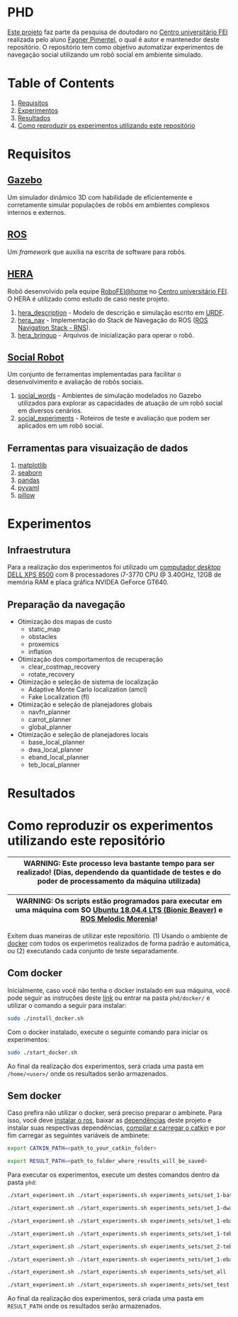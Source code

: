 # PHD

[Este projeto](https://gitlab.com/fpimentel/phd) faz parte da pesquisa de doutodaro  no [Centro universitário FEI](https://portal.fei.edu.br/) realizada pelo aluno [Fagner Pimentel](mailto:fagnerpimentel@gmail.com), o qual é autor e mantenedor deste repositório. O repositório tem como objetivo automatizar experimentos de navegação social utilizando um robô social em ambiente simulado.

# Table of Contents
1. [Requisitos](#requisitos)
2. [Experimentos](#experimentos)
3. [Resultados](docs/results.md)
5. [Como reproduzir os experimentos utilizando este repositório](#como-reproduzir-os-experimentos-utilizando-este-repositório)

# Requisitos

## [Gazebo](http://gazebosim.org/)
Um simulador dinâmico 3D com habilidade de eficientemente e corretamente simular populações de robôs em ambientes complexos internos e externos.

## [ROS](http://www.ros.org/)
Um *framework* que auxilia na escrita de software para robôs.

## [HERA](https://gitlab.com/fpimentel/hera)
Robô desenvolvido pela equipe [RoboFEI@home](http://robofei.aquinno.com/athome/) no [Centro universitário FEI](https://portal.fei.edu.br/). O HERA é utilizado como estudo de caso neste projeto.


1. [hera_description](https://gitlab.com/fpimentel/hera/hera_description) - Modelo de descrição e simulação escrito em [URDF](http://wiki.ros.org/urdf).
2. [hera_nav](https://gitlab.com/fpimentel/hera/hera_nav) - Implementação do Stack de Navegação do ROS ([ROS Navigation Stack - RNS](http://wiki.ros.org/navigation)).
2. [hera_bringup](https://gitlab.com/fpimentel/hera/hera_bringup) - Arquivos de inicialização para operar o robô.

## [Social Robot](https://gitlab.com/fpimentel/social_robot)
Um conjunto de ferramentas implementadas para facilitar o desenvolvimento e avaliação de robôs sociais.

1. [social_words](https://gitlab.com/fpimentel/social_robot/social_words) - Ambientes de simulação modelados no Gazebo utilizados para explorar as capacidades de atuação de um robô social em diversos cenários.
2. [social_experiments](https://gitlab.com/fpimentel/social_robot/social_experiments) - Roteiros de teste e avaliação que podem ser aplicados em um robô social.

## Ferramentas para visuaização de dados
1. [matplotlib](https://matplotlib.org/)
2. [seaborn](https://seaborn.pydata.org/)
3. [pandas](https://pandas.pydata.org/)
4. [pyyaml](https://pypi.org/project/PyYAML/)
5. [pillow](https://pypi.org/project/Pillow/)

# Experimentos

## Infraestrutura

Para a realização dos experimentos foi utilizado um [computador *desktop* DELL XPS 8500](https://www1.la.dell.com/br/pt/corp/Computadores/xps-8500/pd.aspx?refid=xps-8500&s=corp) com 8 processadores i7-3770 CPU @ 3.40GHz, 12GB de memória RAM e placa gráfica NVIDEA GeForce GT640.


## Preparação da navegação
* Otimização dos mapas de custo
  * static_map
  * obstacles
  * proxemics
  * inflation
* Otimização dos comportamentos de recuperação
  * clear_costmap_recovery
  * rotate_recovery
* Otimização e seleção de sistema de localização
  * Adaptive Monte Carlo localization (amcl)
  * Fake Localization (fl)
* Otimização e seleção de planejadores globais
  * navfn_planner
  * carrot_planner
  * global_planner
* Otimização e seleção de planejadores locais
  * base_local_planner
  * dwa_local_planner
  * eband_local_planner
  * teb_local_planner

# Resultados

# Como reproduzir os experimentos utilizando este repositório

| WARNING: Este processo leva bastante tempo para ser realizado! (Dias, dependendo da quantidade de testes e do poder de processamento da máquina utilizada) |
| --- |

| WARNING: Os scripts estão programados para executar em uma máquina com SO [Ubuntu 18.04.4 LTS (Bionic Beaver)](https://releases.ubuntu.com/18.04.4/) e [ROS Melodic Morenia](http://wiki.ros.org/melodic)! |
| --- |

Exitem duas maneiras de utilizar este repositório. (1) Usando o ambiente de [docker](https://www.docker.com/) com todos os experimetos realizados de forma padrão e automática, ou (2) executando cada conjunto de teste separadamente.

## Com docker
Inicialmente, caso você não tenha o docker instalado em sua máquina, você pode seguir as instruções deste [link](https://phoenixnap.com/kb/how-to-install-docker-on-ubuntu-18-04) ou entrar na pasta ```phd/docker/``` e utilizar o comando a seguir para instalar:
```bash
sudo ./install_docker.sh
```

Com o docker instalado, execute o seguinte comando para iniciar os experimentos:
```bash
sudo ./start_docker.sh
```

Ao final da realização dos experimentos, será criada uma pasta em ```/home/<user>/``` onde os resultados serão armazenados.

## Sem docker
Caso prefira não utilizar o docker, será preciso preparar o ambinete. Para isso, você deve [instalar o ros](http://wiki.ros.org/melodic/Installation), baixar as [dependências](#dependencias) deste projeto e instalar suas respectivas dependências, [compilar e carregar o catkin](http://wiki.ros.org/catkin/commands/catkin_make) e por fim carregar as seguintes variáveis de ambinete:

```bash
export CATKIN_PATH=<path_to_your_catkin_folder>
```

```bash
export RESULT_PATH=<path_to_folder_where_results_will_be_saved>
```
Para executar os experimentos, execute um destes comandos dentro da pasta ```phd```:
```bash
./start_experiment.sh ./start_experiments.sh experiments_sets/set_1-base
```
```bash
./start_experiment.sh ./start_experiments.sh experiments_sets/set_1-dwa
```
```bash
./start_experiment.sh ./start_experiments.sh experiments_sets/set_1-eband
```
```bash
./start_experiment.sh ./start_experiments.sh experiments_sets/set_1-teb
```
```bash
./start_experiment.sh ./start_experiments.sh experiments_sets/set_2-teb
```
```bash
./start_experiment.sh ./start_experiments.sh experiments_sets/set_1-eband
```
```bash
./start_experiment.sh ./start_experiments.sh experiments_sets/set_all
```
```bash
./start_experiment.sh ./start_experiments.sh experiments_sets/set_test
```

Ao final da realização dos experimentos, será criada uma pasta em ```RESULT_PATH``` onde os resultados serão armazenados.
